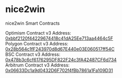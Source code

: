 # nice2win
nice2win Smart Contracts

Optimism Contract v3 Address: [0xbbf2120f44229674418c41dA25Ee713aa4464c5F](https://optimistic.etherscan.io/address/0xbbf2120f44229674418c41dA25Ee713aa4464c5F)  
Polygon Contract v3 Address: [0x28b564c1fF243970d8d67E440e03E060517ff54C](https://polygonscan.com/address/0x28b564c1fF243970d8d67E440e03E060517ff54C)  
BSC Contract v3 Address: [0x478b3c6cf6176295DF822F24c3fA42487CF6d734](https://www.bscscan.com/address/0x478b3c6cf6176295DF822F24c3fA42487CF6d734)  
Arbitrum Contract v3 Address: [0x06633Dc1a9d0432D6F702f4fBb7861a1Fa109D31](https://arbiscan.io/address/0x06633Dc1a9d0432D6F702f4fBb7861a1Fa109D31)  
